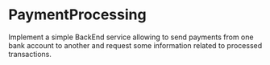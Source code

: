 # PaymentProcessing
Implement a simple BackEnd service
allowing to send payments from one bank account to another and request some
information related to processed transactions. 
